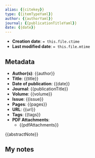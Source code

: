 ```yaml
---
alias: {{citekey}}
type: {{itemTypeYaml}}
author: {{authorYaml}}
journal: {{publicationTitleYaml}}
date: {{date}}
---
```


* **Creation date**: `= this.file.ctime`
* **Last modified date**: `= this.file.mtime`

## Metadata

* **Author(s)**: {{author}}
* **Title**: {{title}}
* **Date of publication**: {{date}}
* **Journal**: {{publicationTitle}}
* **Volume**: {{volume}}
* **Issue**: {{issue}}
* **Pages**: {{pages}}
* **URL**: {{url}}
* **Tags**: {{tags}}
* **PDF Attachments**:
  * {{pdfAttachments}}

{{abstractNote}}

## My notes